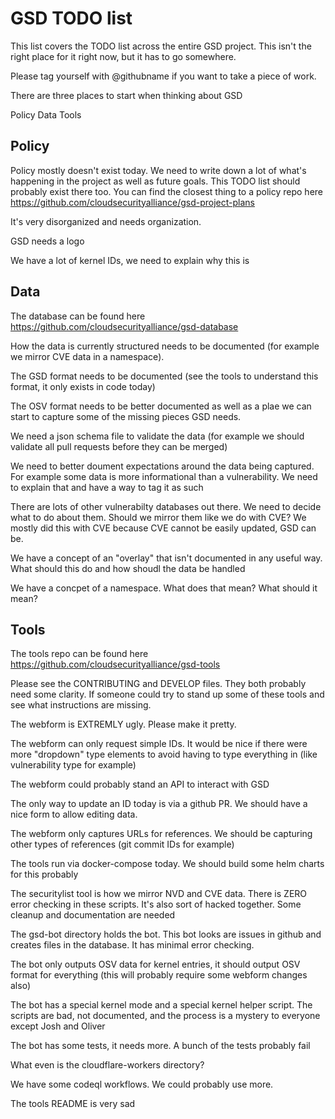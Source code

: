 # GSD TODO list

This list covers the TODO list across the entire GSD project. This isn't
the right place for it right now, but it has to go somewhere.

Please tag yourself with @githubname if you want to take a piece of work.

There are three places to start when thinking about GSD

Policy
Data
Tools

## Policy

Policy mostly doesn't exist today. We need to write down a lot of what's
happening in the project as well as future goals. This TODO list should
probably exist there too. You can find the closest thing to a policy repo
here
https://github.com/cloudsecurityalliance/gsd-project-plans

It's very disorganized and needs organization.

GSD needs a logo

We have a lot of kernel IDs, we need to explain why this is

## Data

The database can be found here
https://github.com/cloudsecurityalliance/gsd-database

How the data is currently structured needs to be documented (for example we
mirror CVE data in a namespace).

The GSD format needs to be documented (see the tools to understand this
format, it only exists in code today)

The OSV format needs to be better documented as well as a plae we can start
to capture some of the missing pieces GSD needs.

We need a json schema file to validate the data (for example we should
validate all pull requests before they can be merged)

We need to better doument expectations around the data being captured. For
example some data is more informational than a vulnerability. We need to
explain that and have a way to tag it as such

There are lots of other vulnerabilty databases out there. We need to decide
what to do about them. Should we mirror them like we do with CVE? We mostly
did this with CVE because CVE cannot be easily updated, GSD can be.

We have a concept of an "overlay" that isn't documented in any useful way.
What should this do and how shoudl the data be handled

We have a concpet of a namespace. What does that mean? What should it mean?

## Tools

The tools repo can be found here
https://github.com/cloudsecurityalliance/gsd-tools

Please see the CONTRIBUTING and DEVELOP files. They both probably need some
clarity. If someone could try to stand up some of these tools and see what
instructions are missing.

The webform is EXTREMLY ugly. Please make it pretty.

The webform can only request simple IDs. It would be nice if there were
more "dropdown" type elements to avoid having to type everything in (like
vulnerability type for example)

The webform could probably stand an API to interact with GSD

The only way to update an ID today is via a github PR. We should have a
nice form to allow editing data.

The webform only captures URLs for references. We should be capturing other
types of references (git commit IDs for example)

The tools run via docker-compose today. We should build some helm charts
for this probably

The securitylist tool is how we mirror NVD and CVE data. There is ZERO
error checking in these scripts. It's also sort of hacked together. Some
cleanup and documentation are needed

The gsd-bot directory holds the bot. This bot looks are issues in github
and creates files in the database. It has minimal error checking.

The bot only outputs OSV data for kernel entries, it should output OSV
format for everything (this will probably require some webform changes
also)

The bot has a special kernel mode and a special kernel helper script. The
scripts are bad, not documented, and the process is a mystery to everyone
except Josh and Oliver

The bot has some tests, it needs more. A bunch of the tests probably fail

What even is the cloudflare-workers directory?

We have some codeql workflows. We could probably use more.

The tools README is very sad
